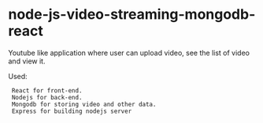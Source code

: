 # node-js-video-streaming-mongodb-react
Youtube like application where user can upload video, see the list of video and view it.

Used:

     React for front-end.
     Nodejs for back-end.
     Mongodb for storing video and other data.
     Express for building nodejs server
